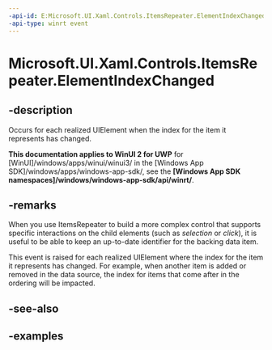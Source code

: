 ```yaml
---
-api-id: E:Microsoft.UI.Xaml.Controls.ItemsRepeater.ElementIndexChanged
-api-type: winrt event
---
```


# Microsoft.UI.Xaml.Controls.ItemsRepeater.ElementIndexChanged

<!--
public event Windows.Foundation.TypedEventHandler<Microsoft.UI.Xaml.Controls.ItemsRepeater,Microsoft.UI.Xaml.Controls.ItemsRepeaterElementIndexChangedEventArgs> ElementIndexChanged;
-->

## -description

Occurs for each realized UIElement when the index for the item it represents has changed.

**This documentation applies to WinUI 2 for UWP** for [WinUI]/windows/apps/winui/winui3/ in the [Windows App SDK]/windows/apps/windows-app-sdk/, see the **[Windows App SDK namespaces]/windows/windows-app-sdk/api/winrt/**.

## -remarks

When you use ItemsRepeater to build a more complex control that supports specific interactions on the child elements (such as _selection_ or _click_), it is useful to be able to keep an up-to-date identifier for the backing data item.

This event is raised for each realized UIElement where the index for the item it represents has changed. For example, when another item is added or removed in the data source, the index for items that come after in the ordering will be impacted.  

## -see-also

## -examples

